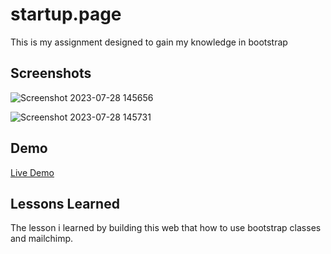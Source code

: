 # startup.page


This is my assignment designed to gain my knowledge in bootstrap


## Screenshots
![Screenshot 2023-07-28 145656](https://github.com/suba-shini7/startup.page/assets/125429575/cab532fb-ad62-491c-8504-45bd70ebc81c)

![Screenshot 2023-07-28 145731](https://github.com/suba-shini7/startup.page/assets/125429575/58ab346c-b20e-41d9-83db-41d36c09feb0)

## Demo
[Live Demo](https://suba-shini7.github.io/startup.page/)




## Lessons Learned

The lesson i learned by building this  web that how to use bootstrap classes and mailchimp.
